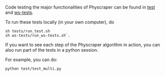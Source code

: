 Code testing the major functionalities of Physcraper can be found in [test](../../tests/) and [ws-tests](../../ws-tests/).

To run these tests locally (in your own computer), do


```
sh tests/run_test.sh
sh ws-tests/run_ws-tests.sh`.
```

If you want to see each step of the Physcraper algorithm in action, you can also
run part of the tests in a python session.

For example, you can do:

```
python test/test_multi.py
```
